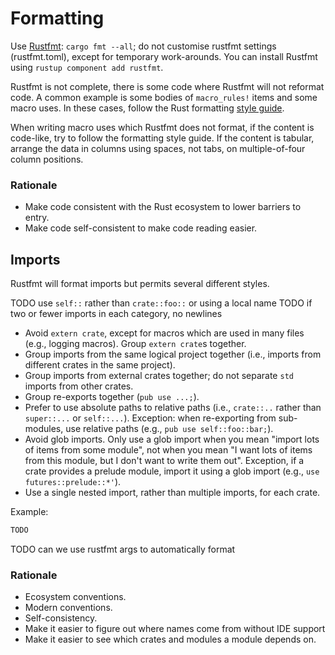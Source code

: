# Formatting

Use [Rustfmt](https://github.com/rust-lang/rustfmt): `cargo fmt --all`;
do not customise rustfmt settings (rustfmt.toml), except for temporary work-arounds.
You can install Rustfmt using `rustup component add rustfmt`.

Rustfmt is not complete, there is some code where Rustfmt will not reformat code.
A common example is some bodies of `macro_rules!` items and some macro uses.
In these cases, follow the Rust formatting [style guide](https://github.com/rust-lang/rfcs/blob/master/style-guide/README.md).

When writing macro uses which Rustfmt does not format, if the content is code-like, try to follow the formatting style guide.
If the content is tabular, arrange the data in columns using spaces, not tabs, on multiple-of-four column positions.

### Rationale

* Make code consistent with the Rust ecosystem to lower barriers to entry.
* Make code self-consistent to make code reading easier.

## Imports

Rustfmt will format imports but permits several different styles.

TODO use `self::` rather than `crate::foo::` or using a local name
TODO if two or fewer imports in each category, no newlines

* Avoid `extern crate`, except for macros which are used in many files (e.g., logging macros).
  Group `extern crate`s together.
* Group imports from the same logical project together (i.e., imports from different crates in the same project).
* Group imports from external crates together; do not separate `std` imports from other crates.
* Group re-exports together (`pub use ...;`).
* Prefer to use absolute paths to relative paths (i.e., `crate::..` rather than `super::...` or `self::...`).
  Exception: when re-exporting from sub-modules, use relative paths (e.g., `pub use self::foo::bar;`).
* Avoid glob imports.
  Only use a glob import when you mean "import lots of items from some module", not when you mean "I want lots of items from this module, but I don't want to write them out".
  Exception, if a crate provides a prelude module, import it using a glob import (e.g., `use futures::prelude::*'`).
* Use a single nested import, rather than multiple imports, for each crate.

Example:

```rust
TODO
```

TODO
    can we use rustfmt args to automatically format


### Rationale

* Ecosystem conventions.
* Modern conventions.
* Self-consistency.
* Make it easier to figure out where names come from without IDE support
* Make it easier to see which crates and modules a module depends on.



